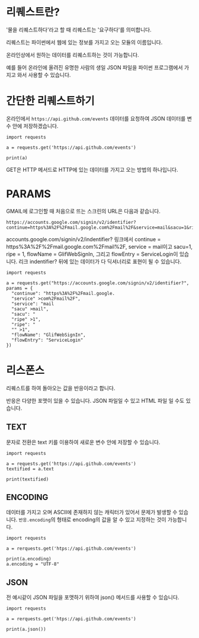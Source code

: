 # 리퀘스트란?
'물을 리퀘스트하다'라고 할 때 리퀘스트는 '요구하다'를 의미합니다.

리퀘스트는 파이썬에서 웹에 있는 정보를 가지고 오는 모듈의 이름입니다.

온라인상에서 원하는 데이터를 리퀘스트하는 것이 가능합니다.

예를 들어 온라인에 올려진 유명한 사람의 생일 JSON 파일을 파이썬 프로그램에서 가지고 와서 사용할 수 있습니다.

# 간단한 리퀘스트하기
온라인에서 `https://api.github.com/events` 데이터를 요청하여 JSON 데이터를 변수 안에 저장하겠습니다.

```
import requests

a = requests.get('https://api.github.com/events')

print(a)
```

GET은 HTTP 메서드로 HTTP에 있는 데이터를 가지고 오는 방법의 하나입니다.

# PARAMS
GMAIL에 로그인할 때 처음으로 뜨는 스크린의 URL은 다음과 같습니다.

```
https://accounts.google.com/signin/v2/identifier?continue=https%3A%2F%2Fmail.google.com%2Fmail%2F&service=mail&sacu=1&rip=1&flowName=GlifWebSignIn&flowEntry=ServiceLogin
```

accounts.google.com/signin/v2/indentifier? 링크에서 continue = https%3A%2F%2Fmail.google.com%2Fmail%2F, service = mail이고 sacu=1, ripe = 1, flowName = GlifWebSignIn, 그리고 flowEntry = ServiceLogin이 있습니다.  리크 indentifier? 뒤에 있는 데이터가 다 딕셔너리로 표현이 될 수 있습니다.

```
import requests

a = requests.get("https://accounts.google.com/signin/v2/identifier?", params = {
  "continue": "https%3A%2F%2Fmail.google.
  "service" >com%2Fmail%2F",
  "service": "mail
  "sacu" >mail",
  "sacu": "
  "ripe" >1",
  "ripe": "
  "" >1",
  "flowName": "GlifWebSignIn",
  "flowEntry": "ServiceLogin"
})
```

# 리스폰스
리퀘스트를 하여 돌아오는 값을 반응이라고 합니다.

반응은 다양한 포맷이 있을 수 있습니다. JSON 파일일 수 있고 HTML 파일 일 수도 있습니다.

## TEXT
문자로 전환은 text 키를 이용하여 새로운 변수 안에 저장할 수 있습니다.

```
import requests

a = requests.get('https://api.github.com/events')
textified = a.text

print(textified)
```

## ENCODING
데이터를 가지고 오며 ASCII에 존재하지 않는 캐릭터가 있어서 문제가 발생할 수 있습니다. `반응.encoding`의 형태로 encoding의 값을 알 수 있고 지정하는 것이 가능합니다.

```
import requests

a = rerquests.get('htps://api.github.com/events')

print(a.encoding)
a.encoding = "UTF-8"
```

## JSON
전 예시같이 JSON 파일을 포맷하기 위하여 json() 메서드를 사용할 수 있습니다.

```
import requests

a = rerquests.get('htps://api.github.com/events')

print(a.json())
```
